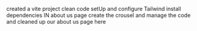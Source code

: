 created a vite project
clean code 
setUp and configure Tailwind
install dependencies
IN about us page create the crousel and manage the code and cleaned up our about us page here
